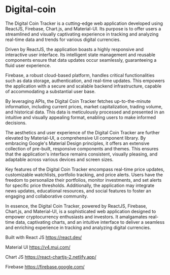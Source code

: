 # Digital-coin

The Digital Coin Tracker is a cutting-edge web application developed using ReactJS, Firebase, Chart.js, and Material-UI. Its purpose is to
offer users a streamlined and visually captivating experience in tracking and analyzing real-time data and trends for various digital currencies.

Driven by ReactJS, the application boasts a highly responsive and interactive user interface. Its intelligent state management and reusable
components ensure that data updates occur seamlessly, guaranteeing a fluid user experience.

Firebase, a robust cloud-based platform, handles critical functionalities such as data storage, authentication, and real-time updates. This
empowers the application with a secure and scalable backend infrastructure, capable of accommodating a substantial user base.

By leveraging APIs, the Digital Coin Tracker fetches up-to-the-minute information, including current prices, market capitalization, trading volume, and historical data. This data is meticulously processed and presented in an intuitive and visually appealing format, enabling users to make informed decisions.




The aesthetics and user experience of the Digital Coin Tracker are further elevated by Material-UI, a comprehensive UI component library. By embracing Google's Material Design principles, it offers an extensive collection of pre-built, responsive components and themes. This ensures that the application's interface remains consistent, visually pleasing, and adaptable across various devices and screen sizes.

Key features of the Digital Coin Tracker encompass real-time price updates, customizable watchlists, portfolio tracking, and price alerts. Users have the freedom to personalize their portfolios, monitor investments, and set alerts for specific price thresholds. Additionally, the application may integrate news updates, educational resources, and social features to foster an engaging and collaborative community.

In essence, the Digital Coin Tracker, powered by ReactJS, Firebase, Chart.js, and Material-UI, is a sophisticated web application designed to empower cryptocurrency enthusiasts and investors. It amalgamates real-time data, captivating charts, and an intuitive interface to deliver a seamless and enriching experience in tracking and analyzing digital currencies.




Built with
React JS        https://react.dev/      

Material UI     https://v4.mui.com/
                                                                                                                                         
Chart JS        https://react-chartjs-2.netlify.app/
                                                                                                                                         
Firebase        https://firebase.google.com/
